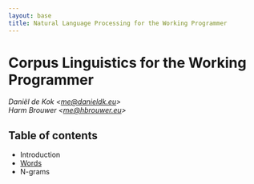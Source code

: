 ```yaml
---
layout: base
title: Natural Language Processing for the Working Programmer
---
```


# Corpus Linguistics for the Working Programmer

*Daniël de Kok <[me@danieldk.eu](mailto:me@danieldk.eu)>*<br/>
*Harm Brouwer <[me@hbrouwer.eu](mailto:me@hbrouwer.eu)>*

## Table of contents

* Introduction
* [Words](words.html)
* N-grams
